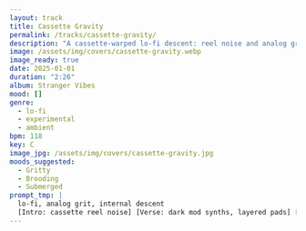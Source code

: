 ```yaml
---
layout: track
title: Cassette Gravity
permalink: /tracks/cassette-gravity/
description: "A cassette-warped lo-fi descent: reel noise and analog grit open into dark mod synths and layered pads; an uneasy flutter sways the groove before a final tape-speed drag pulls everything into shadow."
image: /assets/img/covers/cassette-gravity.webp
image_ready: true
date: 2025-01-01
duration: "2:26"
album: Stranger Vibes
mood: []
genre:
  - lo-fi
  - experimental
  - ambient
bpm: 118
key: C
image_jpg: /assets/img/covers/cassette-gravity.jpg
moods_suggested:
  - Gritty
  - Brooding
  - Submerged
prompt_tmp: |
  lo-fi, analog grit, internal descent
  [Intro: cassette reel noise] [Verse: dark mod synths, layered pads] [Bridge: analog flutter] [Outro: tape speed drag]
---
```

